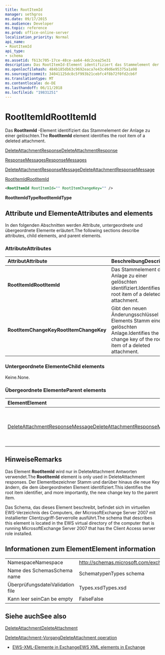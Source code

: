 ```yaml
---
title: RootItemId
manager: sethgros
ms.date: 09/17/2015
ms.audience: Developer
ms.topic: reference
ms.prod: office-online-server
localization_priority: Normal
api_name:
- RootItemId
api_type:
- schema
ms.assetid: f613c705-17ce-48ce-aa64-4dc2cea25e31
description: Das RootItemId-Element identifiziert das Stammelement der Anlage zu einer gelöschten.
ms.openlocfilehash: 484b185db63c9692eaca7e43c49d6e95375a1a98
ms.sourcegitcommit: 34041125dc8c5f993b21cebfc4f8b72f0fd2cb6f
ms.translationtype: MT
ms.contentlocale: de-DE
ms.lasthandoff: 06/11/2018
ms.locfileid: "19831251"
---
```

# <a name="rootitemid"></a><span data-ttu-id="bdcee-103">RootItemId</span><span class="sxs-lookup"><span data-stu-id="bdcee-103">RootItemId</span></span>

<span data-ttu-id="bdcee-104">Das **RootItemId** -Element identifiziert das Stammelement der Anlage zu einer gelöschten.</span><span class="sxs-lookup"><span data-stu-id="bdcee-104">The **RootItemId** element identifies the root item of a deleted attachment.</span></span> 
  
[<span data-ttu-id="bdcee-105">DeleteAttachmentResponse</span><span class="sxs-lookup"><span data-stu-id="bdcee-105">DeleteAttachmentResponse</span></span>](deleteattachmentresponse.md)
  
[<span data-ttu-id="bdcee-106">ResponseMessages</span><span class="sxs-lookup"><span data-stu-id="bdcee-106">ResponseMessages</span></span>](responsemessages.md)
  
[<span data-ttu-id="bdcee-107">DeleteAttachmentResponseMessage</span><span class="sxs-lookup"><span data-stu-id="bdcee-107">DeleteAttachmentResponseMessage</span></span>](deleteattachmentresponsemessage.md)
  
[<span data-ttu-id="bdcee-108">RootItemId</span><span class="sxs-lookup"><span data-stu-id="bdcee-108">RootItemId</span></span>](rootitemid.md)
  
```xml
<RootItemId RootItemId="" RootItemChangeKey="" />
```

 <span data-ttu-id="bdcee-109">**RootItemIdType**</span><span class="sxs-lookup"><span data-stu-id="bdcee-109">**RootItemIdType**</span></span>
## <a name="attributes-and-elements"></a><span data-ttu-id="bdcee-110">Attribute und Elemente</span><span class="sxs-lookup"><span data-stu-id="bdcee-110">Attributes and elements</span></span>

<span data-ttu-id="bdcee-111">In den folgenden Abschnitten werden Attribute, untergeordnete und übergeordnete Elemente erläutert.</span><span class="sxs-lookup"><span data-stu-id="bdcee-111">The following sections describe attributes, child elements, and parent elements.</span></span>
  
### <a name="attributes"></a><span data-ttu-id="bdcee-112">Attribute</span><span class="sxs-lookup"><span data-stu-id="bdcee-112">Attributes</span></span>

|<span data-ttu-id="bdcee-113">**Attribut**</span><span class="sxs-lookup"><span data-stu-id="bdcee-113">**Attribute**</span></span>|<span data-ttu-id="bdcee-114">**Beschreibung**</span><span class="sxs-lookup"><span data-stu-id="bdcee-114">**Description**</span></span>|
|:-----|:-----|
|<span data-ttu-id="bdcee-115">**RootItemId**</span><span class="sxs-lookup"><span data-stu-id="bdcee-115">**RootItemId**</span></span> <br/> |<span data-ttu-id="bdcee-116">Das Stammelement der Anlage zu einer gelöschten identifiziert.</span><span class="sxs-lookup"><span data-stu-id="bdcee-116">Identifies the root item of a deleted attachment.</span></span>  <br/> |
|<span data-ttu-id="bdcee-117">**RootItemChangeKey**</span><span class="sxs-lookup"><span data-stu-id="bdcee-117">**RootItemChangeKey**</span></span> <br/> |<span data-ttu-id="bdcee-118">Gibt den neuen Änderungsschlüssel des Elements Stamm einer gelöschten Anlage.</span><span class="sxs-lookup"><span data-stu-id="bdcee-118">Identifies the new change key of the root item of a deleted attachment.</span></span>  <br/> |
   
### <a name="child-elements"></a><span data-ttu-id="bdcee-119">Untergeordnete Elemente</span><span class="sxs-lookup"><span data-stu-id="bdcee-119">Child elements</span></span>

<span data-ttu-id="bdcee-120">Keine.</span><span class="sxs-lookup"><span data-stu-id="bdcee-120">None.</span></span>
  
### <a name="parent-elements"></a><span data-ttu-id="bdcee-121">Übergeordnete Elemente</span><span class="sxs-lookup"><span data-stu-id="bdcee-121">Parent elements</span></span>

|<span data-ttu-id="bdcee-122">**Element**</span><span class="sxs-lookup"><span data-stu-id="bdcee-122">**Element**</span></span>|<span data-ttu-id="bdcee-123">**Beschreibung**</span><span class="sxs-lookup"><span data-stu-id="bdcee-123">**Description**</span></span>|
|:-----|:-----|
|[<span data-ttu-id="bdcee-124">DeleteAttachmentResponseMessage</span><span class="sxs-lookup"><span data-stu-id="bdcee-124">DeleteAttachmentResponseMessage</span></span>](deleteattachmentresponsemessage.md) <br/> |<span data-ttu-id="bdcee-125">Enthält den Status und das Ergebnis einer Anforderung DeleteAttachment.</span><span class="sxs-lookup"><span data-stu-id="bdcee-125">Contains the status and result of a DeleteAttachment request.</span></span>  <br/> |
   
## <a name="remarks"></a><span data-ttu-id="bdcee-126">Hinweise</span><span class="sxs-lookup"><span data-stu-id="bdcee-126">Remarks</span></span>

<span data-ttu-id="bdcee-127">Das Element **RootItemId** wird nur in DeleteAttachment Antworten verwendet.</span><span class="sxs-lookup"><span data-stu-id="bdcee-127">The **RootItemId** element is only used in DeleteAttachment responses.</span></span> <span data-ttu-id="bdcee-128">Der Elementbezeichner Stamm und darüber hinaus die neue Key ändern, die dem übergeordneten Element identifiziert.</span><span class="sxs-lookup"><span data-stu-id="bdcee-128">This identifies the root item identifier, and more importantly, the new change key to the parent item.</span></span> 
  
<span data-ttu-id="bdcee-129">Das Schema, das dieses Element beschreibt, befindet sich im virtuellen EWS-Verzeichnis des Computers, der MicrosoftExchange Server 2007 mit installierter Clientzugriff-Serverrolle ausführt.</span><span class="sxs-lookup"><span data-stu-id="bdcee-129">The schema that describes this element is located in the EWS virtual directory of the computer that is running MicrosoftExchange Server 2007 that has the Client Access server role installed.</span></span>
  
## <a name="element-information"></a><span data-ttu-id="bdcee-130">Informationen zum Element</span><span class="sxs-lookup"><span data-stu-id="bdcee-130">Element information</span></span>

|||
|:-----|:-----|
|<span data-ttu-id="bdcee-131">Namespace</span><span class="sxs-lookup"><span data-stu-id="bdcee-131">Namespace</span></span>  <br/> |http://schemas.microsoft.com/exchange/services/2006/types  <br/> |
|<span data-ttu-id="bdcee-132">Name des Schemas</span><span class="sxs-lookup"><span data-stu-id="bdcee-132">Schema name</span></span>  <br/> |<span data-ttu-id="bdcee-133">Schematypen</span><span class="sxs-lookup"><span data-stu-id="bdcee-133">Types schema</span></span>  <br/> |
|<span data-ttu-id="bdcee-134">Überprüfungsdatei</span><span class="sxs-lookup"><span data-stu-id="bdcee-134">Validation file</span></span>  <br/> |<span data-ttu-id="bdcee-135">Types.xsd</span><span class="sxs-lookup"><span data-stu-id="bdcee-135">Types.xsd</span></span>  <br/> |
|<span data-ttu-id="bdcee-136">Kann leer sein</span><span class="sxs-lookup"><span data-stu-id="bdcee-136">Can be empty</span></span>  <br/> |<span data-ttu-id="bdcee-137">False</span><span class="sxs-lookup"><span data-stu-id="bdcee-137">False</span></span>  <br/> |
   
## <a name="see-also"></a><span data-ttu-id="bdcee-138">Siehe auch</span><span class="sxs-lookup"><span data-stu-id="bdcee-138">See also</span></span>



[<span data-ttu-id="bdcee-139">DeleteAttachment</span><span class="sxs-lookup"><span data-stu-id="bdcee-139">DeleteAttachment</span></span>](deleteattachment.md)
  
[<span data-ttu-id="bdcee-140">DeleteAttachment-Vorgang</span><span class="sxs-lookup"><span data-stu-id="bdcee-140">DeleteAttachment operation</span></span>](deleteattachment-operation.md)


- [<span data-ttu-id="bdcee-141">EWS-XML-Elemente in Exchange</span><span class="sxs-lookup"><span data-stu-id="bdcee-141">EWS XML elements in Exchange</span></span>](ews-xml-elements-in-exchange.md)

